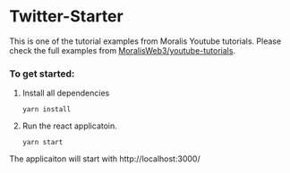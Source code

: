 # Twitter-Starter
This is one of the tutorial examples from Moralis Youtube tutorials. Please check the full examples from [MoralisWeb3/youtube-tutorials](https://github.com/MoralisWeb3/youtube-tutorials).

### To get started:
1. Install all dependencies 
    ```
    yarn install
    ```
2. Run the react applicatoin.
    ```
    yarn start
    ```
The applicaiton will start with http://localhost:3000/